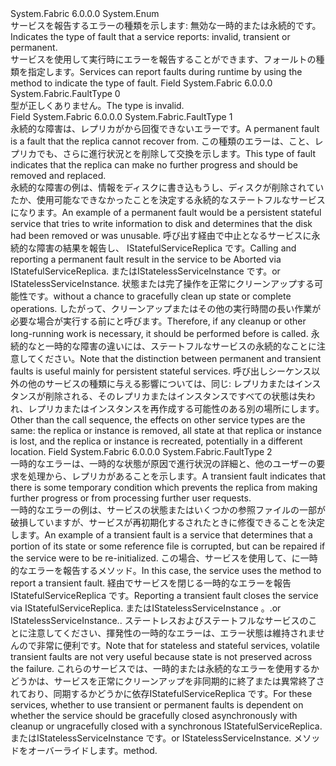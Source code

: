 <Type Name="FaultType" FullName="System.Fabric.FaultType">
  <TypeSignature Language="C#" Value="public enum FaultType" />
  <TypeSignature Language="ILAsm" Value=".class public auto ansi sealed FaultType extends System.Enum" />
  <TypeSignature Language="DocId" Value="T:System.Fabric.FaultType" />
  <TypeSignature Language="VB.NET" Value="Public Enum FaultType" />
  <TypeSignature Language="F#" Value="type FaultType = " />
  <AssemblyInfo>
    <AssemblyName>System.Fabric</AssemblyName>
    <AssemblyVersion>6.0.0.0</AssemblyVersion>
  </AssemblyInfo>
  <Base>
    <BaseTypeName>System.Enum</BaseTypeName>
  </Base>
  <Docs>
    <summary>
      <para><span data-ttu-id="57324-101">サービスを報告するエラーの種類を示します: 無効な一時的または永続的です。</span><span class="sxs-lookup"><span data-stu-id="57324-101">Indicates the type of fault that a service reports: invalid, transient or permanent.</span></span> </para>
    </summary>
    <remarks>
      <para><span data-ttu-id="57324-102">サービスを使用して実行時にエラーを報告することができます、<see cref="M:System.Fabric.IServicePartition.ReportFault(System.Fabric.FaultType)" />フォールトの種類を指定します。</span><span class="sxs-lookup"><span data-stu-id="57324-102">Services can report faults during runtime by using the <see cref="M:System.Fabric.IServicePartition.ReportFault(System.Fabric.FaultType)" /> method to indicate the type of fault.</span></span></para>
    </remarks>
  </Docs>
  <Members>
    <Member MemberName="Invalid">
      <MemberSignature Language="C#" Value="Invalid" />
      <MemberSignature Language="ILAsm" Value=".field public static literal valuetype System.Fabric.FaultType Invalid = int32(0)" />
      <MemberSignature Language="DocId" Value="F:System.Fabric.FaultType.Invalid" />
      <MemberSignature Language="VB.NET" Value="Invalid" />
      <MemberSignature Language="F#" Value="Invalid = 0" Usage="System.Fabric.FaultType.Invalid" />
      <MemberType>Field</MemberType>
      <AssemblyInfo>
        <AssemblyName>System.Fabric</AssemblyName>
        <AssemblyVersion>6.0.0.0</AssemblyVersion>
      </AssemblyInfo>
      <ReturnValue>
        <ReturnType>System.Fabric.FaultType</ReturnType>
      </ReturnValue>
      <MemberValue>0</MemberValue>
      <Docs>
        <summary>
          <para><span data-ttu-id="57324-103">型が正しくありません。</span><span class="sxs-lookup"><span data-stu-id="57324-103">The type is invalid.</span></span></para>
        </summary>
      </Docs>
    </Member>
    <Member MemberName="Permanent">
      <MemberSignature Language="C#" Value="Permanent" />
      <MemberSignature Language="ILAsm" Value=".field public static literal valuetype System.Fabric.FaultType Permanent = int32(1)" />
      <MemberSignature Language="DocId" Value="F:System.Fabric.FaultType.Permanent" />
      <MemberSignature Language="VB.NET" Value="Permanent" />
      <MemberSignature Language="F#" Value="Permanent = 1" Usage="System.Fabric.FaultType.Permanent" />
      <MemberType>Field</MemberType>
      <AssemblyInfo>
        <AssemblyName>System.Fabric</AssemblyName>
        <AssemblyVersion>6.0.0.0</AssemblyVersion>
      </AssemblyInfo>
      <ReturnValue>
        <ReturnType>System.Fabric.FaultType</ReturnType>
      </ReturnValue>
      <MemberValue>1</MemberValue>
      <Docs>
        <summary>
          <para><span data-ttu-id="57324-104">永続的な障害は、レプリカがから回復できないエラーです。</span><span class="sxs-lookup"><span data-stu-id="57324-104">A permanent fault is a fault that the replica cannot recover from.</span></span> <span data-ttu-id="57324-105">この種類のエラーは、こと、レプリカでも、さらに進行状況とを削除して交換を示します。</span><span class="sxs-lookup"><span data-stu-id="57324-105">This type of fault indicates that the replica can make no further progress and should be removed and replaced.</span></span> </para>
        </summary>
        <remarks>
          <para><span data-ttu-id="57324-106">永続的な障害の例は、情報をディスクに書き込もうし、ディスクが削除されていたか、使用可能なできなかったことを決定する永続的なステートフルなサービスになります。</span><span class="sxs-lookup"><span data-stu-id="57324-106">An example of a permanent fault would be a persistent stateful service that tries to write information to disk and determines that the disk had been removed or was unusable.</span></span> <span data-ttu-id="57324-107">呼び出す<see cref="M:System.Fabric.IServicePartition.ReportFault(System.Fabric.FaultType)" />経由で中止となるサービスに永続的な障害の結果を報告し、 <languageKeyword>IStatefulServiceReplica です。</languageKeyword><see cref="M:System.Fabric.IStatefulServiceReplica.Abort" /></span><span class="sxs-lookup"><span data-stu-id="57324-107">Calling <see cref="M:System.Fabric.IServicePartition.ReportFault(System.Fabric.FaultType)" /> and reporting a permanent fault result in the service to be Aborted via <languageKeyword>IStatefulServiceReplica.</languageKeyword><see cref="M:System.Fabric.IStatefulServiceReplica.Abort" /></span></span> <span data-ttu-id="57324-108">または<languageKeyword>IStatelessServiceInstance です。</languageKeyword><see cref="M:System.Fabric.IStatelessServiceInstance.Abort" /></span><span class="sxs-lookup"><span data-stu-id="57324-108">or <languageKeyword>IStatelessServiceInstance.</languageKeyword><see cref="M:System.Fabric.IStatelessServiceInstance.Abort" /></span></span> <span data-ttu-id="57324-109">状態または完了操作を正常にクリーンアップする可能性です。</span><span class="sxs-lookup"><span data-stu-id="57324-109">without a chance to gracefully clean up state or complete operations.</span></span> <span data-ttu-id="57324-110">したがって、クリーンアップまたはその他の実行時間の長い作業が必要な場合が実行する前に<see cref="M:System.Fabric.IServicePartition.ReportFault(System.Fabric.FaultType)" />と呼びます。</span><span class="sxs-lookup"><span data-stu-id="57324-110">Therefore, if any cleanup or other long-running work is necessary, it should be performed before <see cref="M:System.Fabric.IServicePartition.ReportFault(System.Fabric.FaultType)" /> is called.</span></span> <span data-ttu-id="57324-111">永続的なと一時的な障害の違いには、ステートフルなサービスの永続的なことに注意してください。</span><span class="sxs-lookup"><span data-stu-id="57324-111">Note that the distinction between permanent and transient faults is useful mainly for persistent stateful services.</span></span> <span data-ttu-id="57324-112">呼び出しシーケンス以外の他のサービスの種類に与える影響については、同じ: レプリカまたはインスタンスが削除される、そのレプリカまたはインスタンスですべての状態は失われ、レプリカまたはインスタンスを再作成する可能性のある別の場所にします。</span><span class="sxs-lookup"><span data-stu-id="57324-112">Other than the call sequence, the effects on other service types are the same: the replica or instance is removed, all state at that replica or instance is lost, and the replica or instance is recreated, potentially in a different location.</span></span></para>
        </remarks>
      </Docs>
    </Member>
    <Member MemberName="Transient">
      <MemberSignature Language="C#" Value="Transient" />
      <MemberSignature Language="ILAsm" Value=".field public static literal valuetype System.Fabric.FaultType Transient = int32(2)" />
      <MemberSignature Language="DocId" Value="F:System.Fabric.FaultType.Transient" />
      <MemberSignature Language="VB.NET" Value="Transient" />
      <MemberSignature Language="F#" Value="Transient = 2" Usage="System.Fabric.FaultType.Transient" />
      <MemberType>Field</MemberType>
      <AssemblyInfo>
        <AssemblyName>System.Fabric</AssemblyName>
        <AssemblyVersion>6.0.0.0</AssemblyVersion>
      </AssemblyInfo>
      <ReturnValue>
        <ReturnType>System.Fabric.FaultType</ReturnType>
      </ReturnValue>
      <MemberValue>2</MemberValue>
      <Docs>
        <summary>
          <para><span data-ttu-id="57324-113">一時的なエラーは、一時的な状態が原因で進行状況の詳細と、他のユーザーの要求を処理から、レプリカがあることを示します。</span><span class="sxs-lookup"><span data-stu-id="57324-113">A transient fault indicates that there is some temporary condition which prevents the replica from making further progress or from processing further user requests.</span></span> </para>
        </summary>
        <remarks>
          <para><span data-ttu-id="57324-114">一時的なエラーの例は、サービスの状態またはいくつかの参照ファイルの一部が破損していますが、サービスが再初期化するされたときに修復できることを決定します。</span><span class="sxs-lookup"><span data-stu-id="57324-114">An example of a transient fault is a service that determines that a portion of its state or some reference file is corrupted, but can be repaired if the service were to be re-initialized.</span></span> <span data-ttu-id="57324-115">この場合、サービスを使用して、<see cref="M:System.Fabric.IServicePartition.ReportFault(System.Fabric.FaultType)" />に一時的なエラーを報告するメソッド。</span><span class="sxs-lookup"><span data-stu-id="57324-115">In this case, the service uses the <see cref="M:System.Fabric.IServicePartition.ReportFault(System.Fabric.FaultType)" /> method to report a transient fault.</span></span> <span data-ttu-id="57324-116">経由でサービスを閉じる一時的なエラーを報告<languageKeyword>IStatefulServiceReplica です。</languageKeyword><see cref="M:System.Fabric.IStatefulServiceReplica.CloseAsync(System.Threading.CancellationToken)" /></span><span class="sxs-lookup"><span data-stu-id="57324-116">Reporting a transient fault closes the service via <languageKeyword>IStatefulServiceReplica.</languageKeyword><see cref="M:System.Fabric.IStatefulServiceReplica.CloseAsync(System.Threading.CancellationToken)" /></span></span> <span data-ttu-id="57324-117">または<languageKeyword>IStatelessServiceInstance</languageKeyword> 。<see cref="M:System.Fabric.IStatelessServiceInstance.CloseAsync(System.Threading.CancellationToken)" />.</span><span class="sxs-lookup"><span data-stu-id="57324-117">or <languageKeyword>IStatelessServiceInstance.</languageKeyword><see cref="M:System.Fabric.IStatelessServiceInstance.CloseAsync(System.Threading.CancellationToken)" />.</span></span> <span data-ttu-id="57324-118">ステートレスおよびステートフルなサービスのことに注意してください、揮発性の一時的なエラーは、エラー状態は維持されませんので非常に便利です。</span><span class="sxs-lookup"><span data-stu-id="57324-118">Note that for stateless and stateful services, volatile transient faults are not very useful because state is not preserved across the failure.</span></span> <span data-ttu-id="57324-119">これらのサービスでは、一時的または永続的なエラーを使用するかどうかは、サービスを正常にクリーンアップを非同期的に終了または異常終了されており、同期するかどうかに依存<languageKeyword>IStatefulServiceReplica です。</languageKeyword><see cref="M:System.Fabric.IStatefulServiceReplica.Abort" /></span><span class="sxs-lookup"><span data-stu-id="57324-119">For these services, whether to use transient or permanent faults is dependent on whether the service should be gracefully closed asynchronously with cleanup or ungracefully closed with a synchronous <languageKeyword>IStatefulServiceReplica.</languageKeyword><see cref="M:System.Fabric.IStatefulServiceReplica.Abort" /></span></span> <span data-ttu-id="57324-120">または<languageKeyword>IStatelessServiceInstance です。</languageKeyword><see cref="M:System.Fabric.IStatelessServiceInstance.Abort" /></span><span class="sxs-lookup"><span data-stu-id="57324-120">or <languageKeyword>IStatelessServiceInstance.</languageKeyword><see cref="M:System.Fabric.IStatelessServiceInstance.Abort" /></span></span> <span data-ttu-id="57324-121">メソッドをオーバーライドします。</span><span class="sxs-lookup"><span data-stu-id="57324-121">method.</span></span></para>
        </remarks>
      </Docs>
    </Member>
  </Members>
</Type>